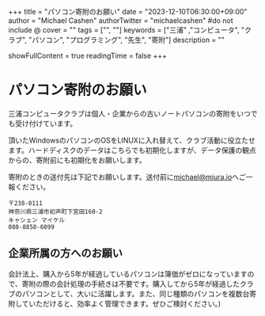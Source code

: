 +++
title = "パソコン寄附のお願い"
date = "2023-12-10T06:30:00+09:00"
author = "Michael Cashen"
authorTwitter = "michaelcashen" #do not include @
cover = ""
tags = ["", ""]
keywords = ["三浦" ,"コンピュータ", "クラブ", "パソコン", "プログラミング", "先生", "寄附"]
description = ""

showFullContent = true
readingTime = false
+++

# パソコン寄附のお願い

三浦コンピュータクラブは個人・企業からの古いノートパソコンの寄附をいつでも受け付けています。

頂いたWindowsのパソコンのOSをLINUXに入れ替えて、クラブ活動に役立たせます。ハードディスクのデータはこちらでも初期化しますが、データ保護の観点からの、寄附前にも初期化をお願いします。

寄附のときの送付先は下記でお願いします。送付前に[michael@miura.io](mailto:michael@miura.io)へご一報ください。

```
〒238-0111
神奈川県三浦市初声町下宮田160-2
キャシェン マイケル
080-8858-6099
```

## 企業所属の方へのお願い

会計法上、購入から5年が経過しているパソコンは簿価がゼロになっていますので、寄附の際の会計処理の手続きは不要です。購入してから5年が経過したクラブのパソコンとして、大いに活躍します。また、同じ種類のパソコンを複数台寄附していただけると、効率よく管理できます。ぜひご検討ください。)
